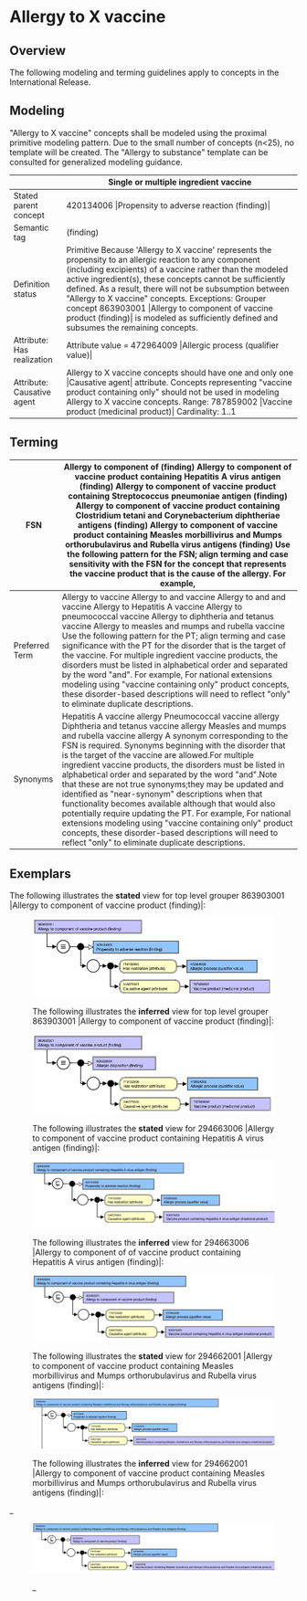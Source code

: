 # Allergy to X vaccine

## Overview

The following modeling and terming guidelines apply to concepts in the International Release.

## Modeling

"Allergy to X vaccine" concepts shall be modeled using the proximal primitive modeling pattern. Due to the small number of concepts (n<25), no template will be created. The "Allergy to substance" template can be consulted for generalized modeling guidance.

|   | Single or multiple ingredient vaccine |
|---|---|
| Stated parent concept | 420134006 \|Propensity to adverse reaction (finding)\| |
| Semantic tag | (finding) |
| Definition status | Primitive Because 'Allergy to X vaccine' represents the propensity to an allergic reaction to any component (including excipients) of a vaccine rather than the modeled active ingredient(s), these concepts cannot be sufficiently defined. As a result, there will not be subsumption between "Allergy to X vaccine" concepts. Exceptions: Grouper concept 863903001 \|Allergy to component of vaccine product (finding)\| is modeled as sufficiently defined and subsumes the remaining concepts. |
| Attribute: Has realization | Attribute value = 472964009 \|Allergic process (qualifier value)\| |
| Attribute: Causative agent | Allergy to X vaccine concepts should have one and only one \|Causative agent\| attribute. Concepts representing "vaccine product containing only" should not be used in modeling Allergy to X vaccine concepts. Range: 787859002 \|Vaccine product (medicinal product)\| Cardinality: 1..1 |

## Terming

| FSN | Allergy to component of <Causative agent FSN> (finding) Allergy to component of vaccine product containing Hepatitis A virus antigen (finding) Allergy to component of vaccine product containing Streptococcus pneumoniae antigen (finding) Allergy to component of vaccine product containing Clostridium tetani and Corynebacterium diphtheriae antigens (finding) Allergy to component of vaccine product containing Measles morbillivirus and Mumps orthorubulavirus and Rubella virus antigens (finding) Use the following pattern for the FSN; align terming and case sensitivity with the FSN for the concept that represents the vaccine product that is the cause of the allergy. For example, |
|---|---|
| Preferred Term | Allergy to <disorder> vaccine Allergy to <disorder> and <disorder> vaccine Allergy to <disorder> and <disorder> and <disorder> vaccine Allergy to Hepatitis A vaccine Allergy to pneumococcal vaccine Allergy to diphtheria and tetanus vaccine Allergy to measles and mumps and rubella vaccine Use the following pattern for the PT; align terming and case significance with the PT for the disorder that is the target of the vaccine. For multiple ingredient vaccine products, the disorders must be listed in alphabetical order and separated by the word "and". For example, For national extensions modeling using "vaccine containing only" product concepts, these disorder-based descriptions will need to reflect "only" to eliminate duplicate descriptions. |
| Synonyms | Hepatitis A vaccine allergy Pneumococcal vaccine allergy Diphtheria and tetanus vaccine allergy Measles and mumps and rubella vaccine allergy A synonym corresponding to the FSN is required. Synonyms beginning with the disorder that is the target of the vaccine are allowed.For multiple ingredient vaccine products, the disorders must be listed in alphabetical order and separated by the word "and".Note that these are not true synonyms;they may be updated and identified as "near-synonym" descriptions when that functionality becomes available although that would also potentially require updating the PT. For example, For national extensions modeling using "vaccine containing only" product concepts, these disorder-based descriptions will need to reflect "only" to eliminate duplicate descriptions. |

## Exemplars

The following illustrates the **stated** view for top level grouper 863903001 |Allergy to component of vaccine product (finding)|:

<figure><img src="images/174690431.png" alt="" title=""><figcaption><p>The following illustrates the <strong>inferred</strong> view for top level grouper 863903001 |Allergy to component of vaccine product (finding)|:</p></figcaption></figure>

  

<figure><img src="images/174690430.png" alt="" title=""><figcaption><p>The following illustrates the <strong>stated</strong> view for 294663006 |Allergy to component of vaccine product containing Hepatitis A virus antigen (finding)|:</p></figcaption></figure>

  

<figure><img src="images/174690429.png" alt="" title=""><figcaption><p>The following illustrates the <strong>inferred</strong> view for 294663006 |Allergy to component of of vaccine product containing Hepatitis A virus antigen (finding)|:</p></figcaption></figure>

  

<figure><img src="images/174690428.png" alt="" title=""><figcaption><p>The following illustrates the <strong>stated</strong> view for 294662001 |Allergy to component of vaccine product containing Measles morbillivirus and Mumps orthorubulavirus and Rubella virus antigens (finding)|:</p></figcaption></figure>

  

  

<figure><img src="images/174690427.png" alt="" title=""><figcaption><p>The following illustrates the <strong>inferred</strong> view for 294662001 |Allergy to component of vaccine product containing Measles morbillivirus and Mumps orthorubulavirus and Rubella virus antigens (finding)|:</p></figcaption></figure>

  

_

<figure><img src="images/174690426.png" alt="" title=""><figcaption><p>_</p></figcaption></figure>

  

